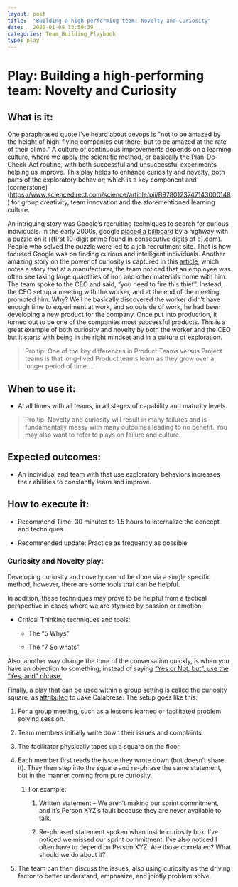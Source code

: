 ```yaml
---
layout: post
title:  "Building a high-performing team: Novelty and Curiosity"
date:   2020-01-08 13:50:39
categories: Team_Building_Playbook
type: play
---
```


Play: Building a high-performing team: Novelty and Curiosity
============================================================

What is it:
-----------

One paraphrased quote I’ve heard about devops is "not to be amazed by the height of 
high-flying companies out there, but to be amazed at the rate of their climb."
A culture of continuous improvements depends on a learning culture, where we
apply the scientific method, or basically the Plan-Do-Check-Act routine, with
both successful and unsuccessful experiments helping us improve. This play helps 
to enhance curiosity and novelty, both parts of the exploratory behavior;
which is a key component and [cornerstone] (https://www.sciencedirect.com/science/article/pii/B9780123747143000148)
for group creativity, team innovation and the aforementioned learning culture.

An intriguing story was Google’s recruiting techniques to search for curious
individuals. In the early 2000s, google [placed a
billboard](https://www.npr.org/templates/story/story.php?storyId=3916173) by a
highway with a puzzle on it ({first 10-digit prime found in consecutive digits
of e}.com). People who solved the puzzle were led to a job recruitment site.
That is how focused Google was on finding curious and intelligent individuals.
Another amazing story on the power of curiosity is captured in this
[article](https://hbr.org/ideacast/2018/10/the-power-of-curiosity.html), which
notes a story that at a manufacturer, the team noticed that an employee was
often see taking large quantities of iron and other materials home with him. The
team spoke to the CEO and said, “you need to fire this thief”. Instead, the CEO
set up a meeting with the worker, and at the end of the meeting promoted him.
Why? Well he basically discovered the worker didn’t have enough time to
experiment at work, and so outside of work, he had been developing a new product
for the company. Once put into production, it turned out to be one of the
companies most successful products. This is a great example of both curiosity
and novelty by both the worker and the CEO but it starts with being in the right
mindset and in a culture of exploration.

>   Pro tip: One of the key differences in Product Teams versus Project teams is
>   that long-lived Product teams learn as they grow over a longer period of
>   time….

When to use it:
---------------

-   At all times with all teams, in all stages of capability and maturity
    levels.

>   Pro tip: Novelty and curiosity will result in many failures and is
>   fundamentally messy with many outcomes leading to no benefit. You may also
>   want to refer to plays on failure and culture.

Expected outcomes:
------------------

-   An individual and team with that use exploratory behaviors increases their
    abilities to constantly learn and improve.

How to execute it:
------------------

-   Recommend Time: 30 minutes to 1.5 hours to internalize the concept and
    techniques

-   Recommended update: Practice as frequently as possible

### Curiosity and Novelty play:

Developing curiosity and novelty cannot be done via a single specific method,
however, there are some tools that can be helpful. 

In addition, these techniques may prove to be helpful from a tactical
perspective in cases where we are stymied by passion or emotion:

-   Critical Thinking techniques and tools:

    -   The “5 Whys”

    -   The “7 So whats”

Also, another way change the tone of the conversation quickly, is when you have
an objection to something, instead of saying [“Yes or Not, but”, use the “Yes,
and” phrase.](https://www.td.org/insights/leadership-improv-use-yes-and-never-yes-but)

Finally, a play that can be used within a group setting is called the curiosity
square, as [attributed](https://agileforall.com/agile-superpowers-being-agile/)
to Jake Calabrese. The setup goes like this:

1.  For a group meeting, such as a lessons learned or facilitated problem
    solving session.

2.  Team members initially write down their issues and complaints.

3.  The facilitator physically tapes up a square on the floor.

4.  Each member first reads the issue they wrote down (but doesn’t share it).
    They then step into the square and re-phrase the same statement, but in the
    manner coming from pure curiosity.

    1.  For example:

        1.  Written statement – We aren’t making our sprint commitment, and it’s
            Person XYZ’s fault because they are never available to talk.

        2.  Re-phrased statement spoken when inside curiosity box: I’ve noticed
            we missed our sprint commitment. I’ve also noticed I often have to
            depend on Person XYZ. Are those correlated? What should we do about
            it?

5.  The team can then discuss the issues, also using curiosity as the driving
    factor to better understand, emphasize, and jointly problem solve.
